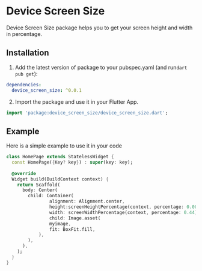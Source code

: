 
# Device Screen Size

Device Screen Size package helps you to get your screen height and width in percentage.

## Installation 

1. Add the latest version of package to your 
pubspec.yaml (and run`dart pub get`):
```yaml
dependencies:
  device_screen_size: ^0.0.1
```
2. Import the package and use it in
 your Flutter App.

```dart
import 'package:device_screen_size/device_screen_size.dart';
```

## Example

Here is a simple example to use it in your code

```dart
class HomePage extends StatelessWidget {  
  const HomePage({Key? key}) : super(key: key);  
  
  @override  
  Widget build(BuildContext context) {  
    return Scaffold(  
      body: Center(  
        child: Container(
                alignment: Alignment.center,
                height:screenHeightPercentage(context, percentage: 0.08),
                width: screenWidthPercentage(context, percentage: 0.44),
                child: Image.asset(
                myimage,
                fit: BoxFit.fill,
            ),
        ),  
      ),  
    );  
  }  
}


